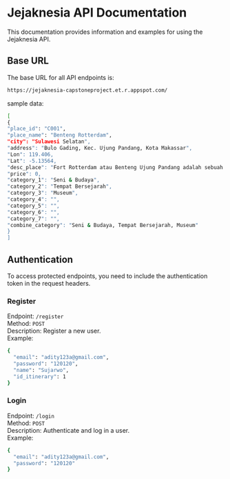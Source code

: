 # Jejaknesia API Documentation

This documentation provides information and examples for using the Jejaknesia API.

## Base URL

The base URL for all API endpoints is:<br>

```sh
https://jejaknesia-capstoneproject.et.r.appspot.com/
```

sample data:<br>

```sh
[
{
"place_id": "C001",
"place_name": "Benteng Rotterdam",
"city": "Sulawesi Selatan",
"address": "Bulo Gading, Kec. Ujung Pandang, Kota Makassar",
"Lon": 119.406,
"Lat": -5.13564,
"desc_place": "Fort Rotterdam atau Benteng Ujung Pandang adalah sebuah benteng peninggalan Kerajaan Gowa-Tallo.",
"price": 0,
"category_1": "Seni & Budaya",
"category_2": "Tempat Bersejarah",
"category_3": "Museum",
"category_4": "",
"category_5": "",
"category_6": "",
"category_7": "",
"combine_category": "Seni & Budaya, Tempat Bersejarah, Museum"
}
]
```

## Authentication

To access protected endpoints, you need to include the authentication token in the request headers.

### Register

Endpoint: `/register`<br>
Method: `POST`<br>
Description: Register a new user.<br>
Example:<br>

```sh
{
  "email": "adity123a@gmail.com",
  "password": "120120",
  "name": "Sujarwo",
  "id_itinerary": 1
}
```

### Login

Endpoint: `/login`<br>
Method: `POST`<br>
Description: Authenticate and log in a user.<br>
Example:<br>

```sh
{
  "email": "adity123a@gmail.com",
  "password": "120120"
}
```
